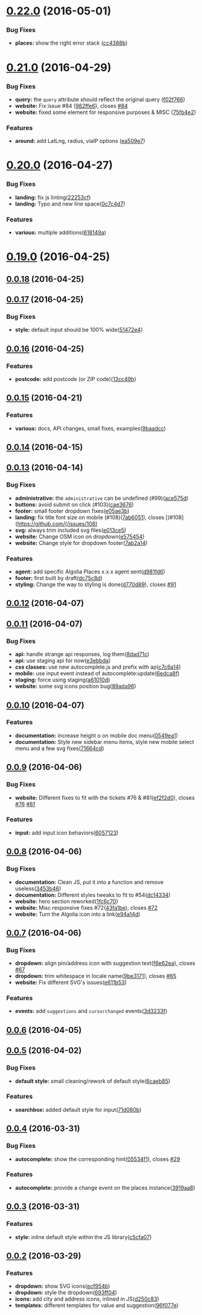 <a name="0.22.0"></a>
# [0.22.0](https://github.com/algolia/places/compare/v0.21.0...v0.22.0) (2016-05-01)


### Bug Fixes

* **places:** show the right error stack ([cc4388b](https://github.com/algolia/places/commit/cc4388b))



<a name="0.21.0"></a>
# [0.21.0](https://github.com/algolia/places/compare/v0.20.0...v0.21.0) (2016-04-29)


### Bug Fixes

* **query:** the `query` attribute should reflect the original query ([f02f766](https://github.com/algolia/places/commit/f02f766))
* **website:** Fix issue #84 ([982ffe6](https://github.com/algolia/places/commit/982ffe6)), closes [#84](https://github.com/algolia/places/issues/84)
* **website:** fixed some element for responsive purposes & MISC ([75fb4e2](https://github.com/algolia/places/commit/75fb4e2))

### Features

* **around:** add LatLng, radius, viaIP options ([ea509e7](https://github.com/algolia/places/commit/ea509e7))



<a name="0.20.0"></a>
# [0.20.0](https://github.com/algolia/places/compare/v0.19.0...v0.20.0) (2016-04-27)


### Bug Fixes

* **landing:** fix js linting([22253cf](https://github.com/algolia/places/commit/22253cf))
* **landing:** Typo and new line space([0c7c4d7](https://github.com/algolia/places/commit/0c7c4d7))


### Features

* **various:** multiple additions([618149a](https://github.com/algolia/places/commit/618149a))



<a name="0.19.0"></a>
# [0.19.0](https://github.com/algolia/places/compare/v0.0.18...v0.19.0) (2016-04-25)



<a name="0.0.18"></a>
## [0.0.18](https://github.com/algolia/places/compare/v0.0.17...v0.0.18) (2016-04-25)



<a name="0.0.17"></a>
## [0.0.17](https://github.com/algolia/places/compare/v0.0.16...v0.0.17) (2016-04-25)


### Bug Fixes

* **style:** default input should be 100% wide([51472e4](https://github.com/algolia/places/commit/51472e4))



<a name="0.0.16"></a>
## [0.0.16](https://github.com/algolia/places/compare/v0.0.15...v0.0.16) (2016-04-25)


### Features

* **postcode:** add postcode (or ZIP code)([13cc49b](https://github.com/algolia/places/commit/13cc49b))



<a name="0.0.15"></a>
## [0.0.15](https://github.com/algolia/places/compare/v0.0.14...v0.0.15) (2016-04-21)


### Features

* **various:** docs, API changes, small fixes, examples([9baadcc](https://github.com/algolia/places/commit/9baadcc))



<a name="0.0.14"></a>
## [0.0.14](https://github.com/algolia/places/compare/v0.0.13...v0.0.14) (2016-04-15)



<a name="0.0.13"></a>
## [0.0.13](https://github.com/algolia/places/compare/v0.0.12...v0.0.13) (2016-04-14)


### Bug Fixes

* **administrative:** the `administrative` can be undefined (#99)([ace575d](https://github.com/algolia/places/commit/ace575d))
* **buttons:** avoid submit on click (#103)([cae3676](https://github.com/algolia/places/commit/cae3676))
* **footer:** small footer dropdown fixes([e05ae3b](https://github.com/algolia/places/commit/e05ae3b))
* **landing:** fix title font size on mobile (#108)([7ab6051](https://github.com/algolia/places/commit/7ab6051)), closes [(#108](https://github.com/(/issues/108)
* **svg:** always trim included svg files([e013ce5](https://github.com/algolia/places/commit/e013ce5))
* **website:** Change OSM icon on dropdown([e575454](https://github.com/algolia/places/commit/e575454))
* **website:** Change style for dropdown footer([7ab2a14](https://github.com/algolia/places/commit/7ab2a14))


### Features

* **agent:** add specific Algolia Places x.x.x agent sent([d981fd6](https://github.com/algolia/places/commit/d981fd6))
* **footer:** first built by draft([dc75c8d](https://github.com/algolia/places/commit/dc75c8d))
* **styling:** Change the way to styling is done([d770d89](https://github.com/algolia/places/commit/d770d89)), closes [#91](https://github.com/algolia/places/issues/91)



<a name="0.0.12"></a>
## [0.0.12](https://github.com/algolia/places/compare/v0.0.11...v0.0.12) (2016-04-07)



<a name="0.0.11"></a>
## [0.0.11](https://github.com/algolia/places/compare/v0.0.10...v0.0.11) (2016-04-07)


### Bug Fixes

* **api:** handle strange api responses, log them([8dad71c](https://github.com/algolia/places/commit/8dad71c))
* **api:** use staging api for now([e3ebbda](https://github.com/algolia/places/commit/e3ebbda))
* **css classes:** use new autocomplete.js and prefix with ap([c7c6a14](https://github.com/algolia/places/commit/c7c6a14))
* **mobile:** use input event instead of autocomplete:update([6edca8f](https://github.com/algolia/places/commit/6edca8f))
* **staging:** force using staging([a61010d](https://github.com/algolia/places/commit/a61010d))
* **website:** some svg icons position bug([89ada96](https://github.com/algolia/places/commit/89ada96))



<a name="0.0.10"></a>
## [0.0.10](https://github.com/algolia/places/compare/v0.0.9...v0.0.10) (2016-04-07)


### Features

* **documentation:** increase height o on mobile doc menu([0549ea1](https://github.com/algolia/places/commit/0549ea1))
* **documentation:** Style new sidebar menu items, style new mobile select menu and a few svg fixes([71664cd](https://github.com/algolia/places/commit/71664cd))



<a name="0.0.9"></a>
## [0.0.9](https://github.com/algolia/places/compare/v0.0.8...v0.0.9) (2016-04-06)


### Bug Fixes

* **website:** Different fixes to fit with the tickets #76 & #81([ef2f2d0](https://github.com/algolia/places/commit/ef2f2d0)), closes [#76](https://github.com/algolia/places/issues/76) [#81](https://github.com/algolia/places/issues/81)


### Features

* **input:** add input icon behaviors([6057123](https://github.com/algolia/places/commit/6057123))



<a name="0.0.8"></a>
## [0.0.8](https://github.com/algolia/places/compare/v0.0.7...v0.0.8) (2016-04-06)


### Bug Fixes

* **documentation:** Clean JS, put it into a function and remove useless([3453b46](https://github.com/algolia/places/commit/3453b46))
* **documentation:** Different styles tweaks to fit to #54([dc14334](https://github.com/algolia/places/commit/dc14334))
* **website:** hero section reworked([1fc6c70](https://github.com/algolia/places/commit/1fc6c70))
* **website:** Misc responsive fixes #72([43fa1be](https://github.com/algolia/places/commit/43fa1be)), closes [#72](https://github.com/algolia/places/issues/72)
* **website:** Turn the Algolia icon into a link([e94a14d](https://github.com/algolia/places/commit/e94a14d))



<a name="0.0.7"></a>
## [0.0.7](https://github.com/algolia/places/compare/v0.0.6...v0.0.7) (2016-04-06)


### Bug Fixes

* **dropdown:** align pin/address icon with suggestion text([f6e62ea](https://github.com/algolia/places/commit/f6e62ea)), closes [#67](https://github.com/algolia/places/issues/67)
* **dropdown:** trim whitespace in locale name([9be3171](https://github.com/algolia/places/commit/9be3171)), closes [#65](https://github.com/algolia/places/issues/65)
* **website:** Fix different SVG's issues([e611b53](https://github.com/algolia/places/commit/e611b53))


### Features

* **events:** add `suggestions` and `cursorchanged` events([3d3233f](https://github.com/algolia/places/commit/3d3233f))



<a name="0.0.6"></a>
## [0.0.6](https://github.com/algolia/places/compare/v0.0.5...v0.0.6) (2016-04-05)



<a name="0.0.5"></a>
## [0.0.5](https://github.com/algolia/places/compare/v0.0.4...v0.0.5) (2016-04-02)


### Bug Fixes

* **default style:** small cleaning/rework of default style([6caeb85](https://github.com/algolia/places/commit/6caeb85))


### Features

* **searchbox:** added default style for input([71d080b](https://github.com/algolia/places/commit/71d080b))



<a name="0.0.4"></a>
## [0.0.4](https://github.com/algolia/places/compare/v0.0.3...v0.0.4) (2016-03-31)


### Bug Fixes

* **autocomplete:** show the corresponding hint([05534f1](https://github.com/algolia/places/commit/05534f1)), closes [#29](https://github.com/algolia/places/issues/29)


### Features

* **autocomplete:** provide a change event on the places instance([3919aa8](https://github.com/algolia/places/commit/3919aa8))



<a name="0.0.3"></a>
## [0.0.3](https://github.com/algolia/places/compare/v0.0.2...v0.0.3) (2016-03-31)


### Features

* **style:** inline default style within the JS library([c5cfa07](https://github.com/algolia/places/commit/c5cfa07))



<a name="0.0.2"></a>
## [0.0.2](https://github.com/algolia/places/compare/d250c83...v0.0.2) (2016-03-29)


### Features

* **dropdown:** show SVG icons([ecf954b](https://github.com/algolia/places/commit/ecf954b))
* **dropdown:** style the dropdown([693ff04](https://github.com/algolia/places/commit/693ff04))
* **icons:** add city and address icons, inlined in JS([d250c83](https://github.com/algolia/places/commit/d250c83))
* **templates:** different templates for value and suggestion([96f077e](https://github.com/algolia/places/commit/96f077e))



